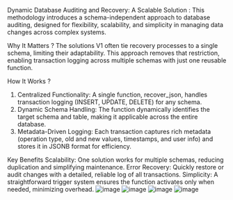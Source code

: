 Dynamic Database Auditing and Recovery: A Scalable Solution :
This methodology introduces a schema-independent approach to database auditing, designed for flexibility, scalability, and simplicity in managing data changes across complex systems.

Why It Matters ?
The solutions V1 often tie recovery processes to a single schema, limiting their adaptability. This approach removes that restriction, enabling transaction logging across multiple schemas with just one reusable function.

How It Works ?
1. Centralized Functionality: A single function, recover_json, handles transaction logging (INSERT, UPDATE, DELETE) for any schema.
2. Dynamic Schema Handling: The function dynamically identifies the target schema and table, making it applicable across the entire database.
3. Metadata-Driven Logging: Each transaction captures rich metadata (operation type, old and new values, timestamps, and user info) and stores it in JSONB format for efficiency.

Key Benefits
Scalability: One solution works for multiple schemas, reducing duplication and simplifying maintenance.
Error Recovery: Quickly restore or audit changes with a detailed, reliable log of all transactions.
Simplicity: A straightforward trigger system ensures the function activates only when needed, minimizing overhead.
![image](https://github.com/user-attachments/assets/2c723aac-b82e-4d4b-bebe-5bc483f2001c)
![image](https://github.com/user-attachments/assets/8d68c426-28b2-4eb2-acbf-2255ed8b9dc1)
![image](https://github.com/user-attachments/assets/d1423230-cd89-46a3-8d0f-95524762489f)
![image](https://github.com/user-attachments/assets/5d775d07-6c33-44fb-9cf6-340a140a0343)
